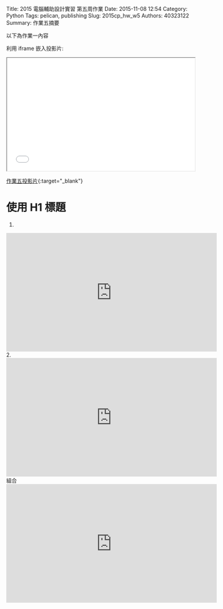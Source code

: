 Title: 2015 電腦輔助設計實習 第五周作業
Date: 2015-11-08 12:54
Category: Python
Tags: pelican, publishing
Slug: 2015cp_hw_w5
Authors: 40323122
Summary: 作業五摘要

以下為作業一內容

利用 iframe 嵌入投影片:

<iframe src="simplest3.html" width="500" height="300"></iframe>

[作業五投影片](simplest3.html){:target="_blank"}

使用 H1 標題
============
1.
<iframe width="560" height="315" 
src="https://www.youtube.com/embed/nC0qO3yVjjA" frameborder="0" 
allowfullscreen></iframe>
2.
<iframe width="560" height="315" 
src="https://www.youtube.com/embed/-wqn5z6JzxY" frameborder="0" 
allowfullscreen></iframe>
組合
<iframe width="560" height="315" 
src="https://www.youtube.com/embed/s63tPKYRLEo" frameborder="0" 
allowfullscreen></iframe>